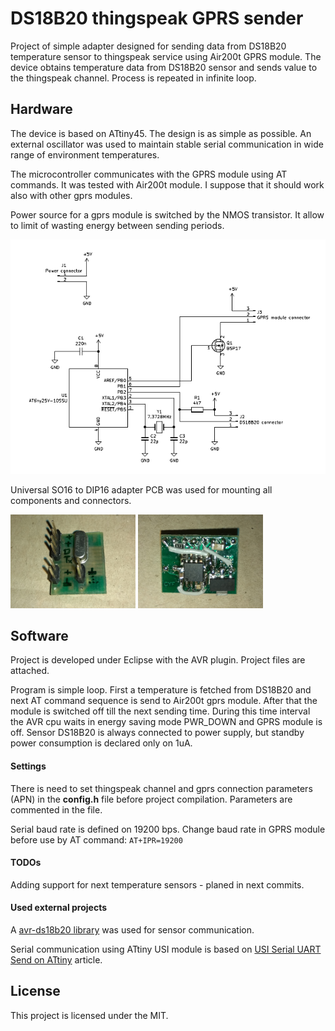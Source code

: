 # DS18B20 thingspeak GPRS sender 

Project of simple adapter designed for sending data from DS18B20 temperature sensor to thingspeak service using Air200t GPRS module.
The device obtains temperature data from DS18B20 sensor and sends value to the thingspeak channel. Process is repeated in infinite loop.


## Hardware

The device is based on ATtiny45. The design is as simple as possible. An external oscillator was used to maintain stable serial communication in wide range of environment temperatures.

The microcontroller communicates with the GPRS module using AT commands. It was tested with Air200t module. I suppose that it should work also with other gprs modules.

Power source for a gprs module is switched by the NMOS transistor. It allow to limit of wasting energy between sending periods. 

![device schema](schema.png)

Universal SO16 to DIP16 adapter PCB was used for mounting all components and connectors. 

<img src="top.jpg" width="200">

<img src="bottom.jpg" width="200">


## Software

Project is developed under Eclipse with the AVR plugin. Project files are attached.

Program is simple loop. First a temperature is fetched from DS18B20 and next AT command sequence is send to Air200t gprs module. After that the module is switched off till the next sending time.
During this time interval the AVR cpu waits in energy saving mode PWR_DOWN and GPRS module is off. Sensor DS18B20 is always connected to power supply, but standby power consumption is declared only on 1uA. 

#### Settings

There is need to set thingspeak channel and gprs connection parameters (APN) in the __config.h__ file before project compilation. Parameters are commented in the file.

Serial baud rate is defined on 19200 bps. Change baud rate in GPRS module before use by AT command:
`AT+IPR=19200`

#### TODOs

Adding support for next temperature sensors - planed in next commits.

#### Used external projects

A [avr-ds18b20 library](https://github.com/Jacajack/avr-ds18b20) was used for sensor communication.

Serial communication using ATtiny USI module is based on [USI Serial UART Send on ATtiny](http://becomingmaker.com/usi-serial-send-attiny/) article.


## License

This project is licensed under the MIT.


